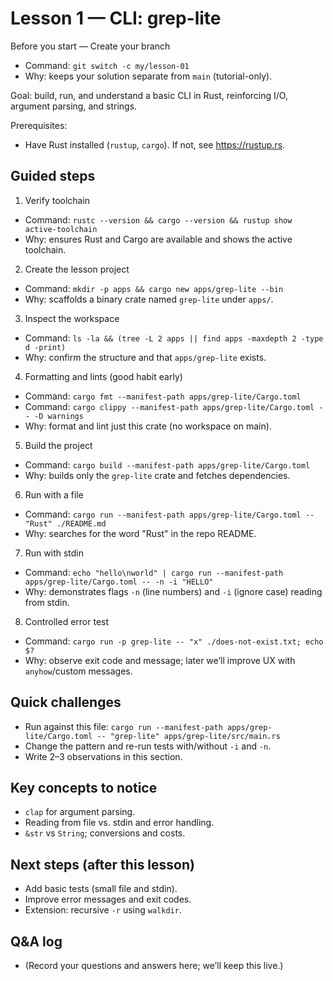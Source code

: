 # Lesson 1 — CLI: grep-lite

Before you start — Create your branch
- Command: `git switch -c my/lesson-01`
- Why: keeps your solution separate from `main` (tutorial-only).

Goal: build, run, and understand a basic CLI in Rust, reinforcing I/O, argument parsing, and strings.

Prerequisites:
- Have Rust installed (`rustup`, `cargo`). If not, see https://rustup.rs.

## Guided steps

1) Verify toolchain
- Command: `rustc --version && cargo --version && rustup show active-toolchain`
- Why: ensures Rust and Cargo are available and shows the active toolchain.

2) Create the lesson project
- Command: `mkdir -p apps && cargo new apps/grep-lite --bin`
- Why: scaffolds a binary crate named `grep-lite` under `apps/`.

3) Inspect the workspace
- Command: `ls -la && (tree -L 2 apps || find apps -maxdepth 2 -type d -print)`
- Why: confirm the structure and that `apps/grep-lite` exists.

4) Formatting and lints (good habit early)
- Command: `cargo fmt --manifest-path apps/grep-lite/Cargo.toml`
- Command: `cargo clippy --manifest-path apps/grep-lite/Cargo.toml -- -D warnings`
- Why: format and lint just this crate (no workspace on main).

5) Build the project
- Command: `cargo build --manifest-path apps/grep-lite/Cargo.toml`
- Why: builds only the `grep-lite` crate and fetches dependencies.

6) Run with a file
- Command: `cargo run --manifest-path apps/grep-lite/Cargo.toml -- "Rust" ./README.md`
- Why: searches for the word "Rust" in the repo README.

7) Run with stdin
- Command: `echo "hello\nworld" | cargo run --manifest-path apps/grep-lite/Cargo.toml -- -n -i "HELLO"`
- Why: demonstrates flags `-n` (line numbers) and `-i` (ignore case) reading from stdin.

8) Controlled error test
- Command: `cargo run -p grep-lite -- "x" ./does-not-exist.txt; echo $?`
- Why: observe exit code and message; later we’ll improve UX with `anyhow`/custom messages.

## Quick challenges
- Run against this file: `cargo run --manifest-path apps/grep-lite/Cargo.toml -- "grep-lite" apps/grep-lite/src/main.rs`
- Change the pattern and re-run tests with/without `-i` and `-n`.
- Write 2–3 observations in this section.

## Key concepts to notice
- `clap` for argument parsing.
- Reading from file vs. stdin and error handling.
- `&str` vs `String`; conversions and costs.

## Next steps (after this lesson)
- Add basic tests (small file and stdin).
- Improve error messages and exit codes.
- Extension: recursive `-r` using `walkdir`.

## Q&A log
- (Record your questions and answers here; we’ll keep this live.)
